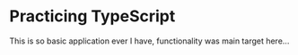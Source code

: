 <h1> Practicing TypeScript </h1>

This is so basic application ever I have, functionality was main target here...

